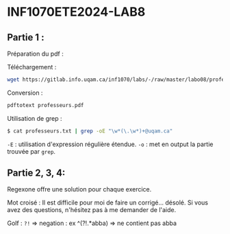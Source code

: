 # INF1070ETE2024-LAB8

## Partie 1 : 

Préparation du pdf :

Téléchargement : 
```sh
wget https://gitlab.info.uqam.ca/inf1070/labs/-/raw/master/labo08/professeurs.pdf
```

Conversion : 
```sh 
pdftotext professeurs.pdf 
```

Utilisation de grep :

```sh
$ cat professeurs.txt | grep -oE "\w*(\.\w*)+@uqam.ca"
```

`-E` : utilisation d'expression régulière étendue. 
`-o` : met en output la partie trouvée par `grep`. 


## Partie 2, 3, 4: 

Regexone offre une solution pour chaque exercice. 

Mot croisé : Il est difficile pour moi de faire un corrigé... désolé. Si vous avez des questions, n'hésitez pas à me demander de l'aide.

Golf : 
`?!` => negation : ex ^(?!.*abba) => ne contient pas abba 

